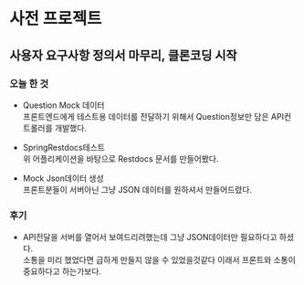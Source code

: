 # 사전 프로젝트
## 사용자 요구사항 정의서 마무리, 클론코딩 시작

### 오늘 한 것
- Question Mock 데이터  
프론트엔드에게 테스트용 데이터를 전달하기 위해서 Question정보만 담은 API컨트롤러를 개발했다.  

- SpringRestdocs테스트  
위 어플리케이션을 바탕으로 Restdocs 문서를 만들어봤다.

- Mock Json데이터 생성  
프론트분들이 서버아닌 그냥 JSON 데이터를 원하셔서 만들어드렸다.

### 후기  
- API전달을 서버를 열어서 보여드리려했는데 그냥 JSON데이터만 필요하다고 하셨다.  
소통을 미리 했었다면 급하게 만들지 않을 수 있었을것같다 이래서 프론트와 소통이 중요하다고 하는가보다.